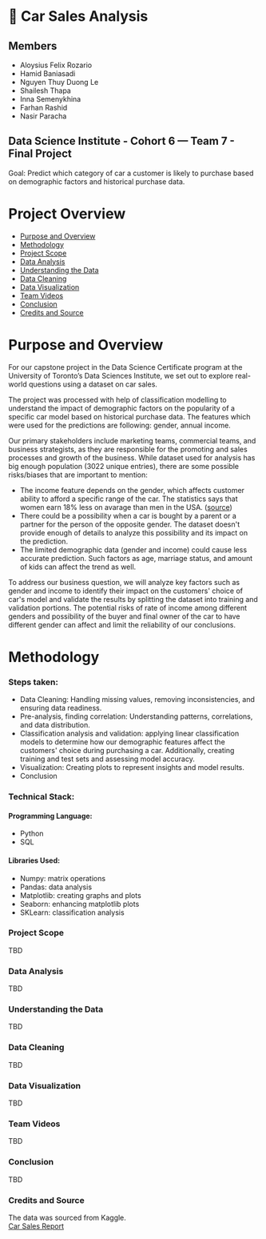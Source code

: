 
 # 🚗 Car Sales Analysis 

<!-- Entered name as per the Team project list. Should we order it by first or last name or leave it as is? -->
 ## Members
 - Aloysius Felix Rozario 
 - Hamid Baniasadi
 - Nguyen Thuy Duong Le
 - Shailesh Thapa
 - Inna Semenykhina
 - Farhan Rashid
 - Nasir Paracha

 <!-- This is a short summary, we can add to it as we start the project -->
 ## Data Science Institute - Cohort 6 — Team 7 - Final Project
 Goal: Predict which category of car a customer is likely to purchase based on demographic factors and historical purchase data.

 <!-- We can share ownership of this section -->
 # Project Overview
 - [Purpose and Overview](#purpose-and-overview)
 - [Methodology](#methodology)
 - [Project Scope](#project-scope)
 - [Data Analysis](#data-analysis)
 - [Understanding the Data](#understanding-the-data)
 - [Data Cleaning](#data-cleaning)
 - [Data Visualization](#data-visualization)
 - [Team Videos](#team-videos)
 - [Conclusion](#conclusion)
 - [Credits and Source](#credits)

 # Purpose and Overview
 For our capstone project in the Data Science Certificate program at the University of Toronto’s Data Sciences Institute, we set out to explore real-world questions using a dataset on car sales. 

 The project was processed with help of classification modelling to understand the impact of demographic factors on the popularity of a specific car model based on historical purchase data. The features which were used for the predictions are following: gender, annual income.

 Our primary stakeholders include marketing teams, commercial teams, and business strategists, as they are responsible for the promoting and sales processes and growth of the business.
 While dataset used for analysis has big enough population (3022 unique entries), there are some possible risks/biases that are important to mention:
 - The income feature depends on the gender, which affects customer ability to afford a specific range of the car. The statistics says that women earn 18% less on avarage than men in the USA. ([source](https://www.epi.org/blog/gender-pay-gap-2024/))
 - There could be a possibility when a car is bought by a parent or a partner for the person of the opposite gender. The dataset doesn't provide enough of details to analyze this possibility and its impact on the prediction.
 - The limited demographic data (gender and income) could cause less accurate prediction. Such factors as age, marriage status, and amount of kids can affect the trend as well.

 To address our business question, we will analyze key factors such as gender and income to identify their impact on the customers' choice of car's model and validate the results by splitting the dataset into training and validation portions. The potential risks of rate of income among different genders and possibility of the buyer and final owner of the car to have different gender can affect and limit the reliability of our conclusions.

 # Methodology
 ### Steps taken:
 - Data Cleaning: Handling missing values, removing inconsistencies, and ensuring data readiness.
 - Pre-analysis, finding correlation: Understanding patterns, correlations, and data distribution.
 - Classification analysis and validation: applying linear classification models to determine how our demographic features affect the customers' choice during purchasing a car. Additionally, creating training and test sets and assessing model accuracy. 
 - Visualization: Creating plots to represent insights and model results.
 - Conclusion

 ### Technical Stack:

 #### Programming Language:
 - Python
 - SQL

 #### Libraries Used:
 - Numpy: matrix operations
 - Pandas: data analysis
 - Matplotlib: creating graphs and plots
 - Seaborn: enhancing matplotlib plots
 - SKLearn: classification analysis

 ### Project Scope
 TBD

 ### Data Analysis
 TBD

 ### Understanding the Data
 TBD

 ### Data Cleaning
 TBD

 ### Data Visualization
 TBD

 ### Team Videos
 TBD

 ### Conclusion
 TBD

 ### Credits and Source
 The data was sourced from Kaggle.\
 [Car Sales Report](https://www.kaggle.com/datasets/missionjee/car-sales-report/data)



